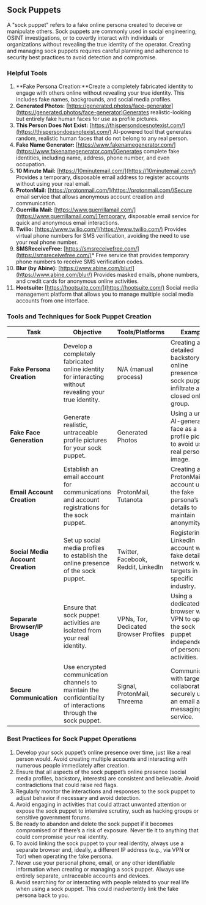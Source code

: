 ## Sock Puppets

A "sock puppet" refers to a fake online persona created to deceive or manipulate others. Sock puppets are commonly used in social engineering, OSINT investigations, or to covertly interact with individuals or organizations without revealing the true identity of the operator. Creating and managing sock puppets requires careful planning and adherence to security best practices to avoid detection and compromise.

### Helpful Tools

1. **Fake Persona Creation:**Create a completely fabricated identity to engage with others online without revealing your true identity. This includes fake names, backgrounds, and social media profiles.
2. **Generated Photos:**  [https://generated.photos/face-generator](https://generated.photos/face-generator)Generates realistic-looking but entirely fake human faces for use as profile pictures.
3. **This Person Does Not Exist:** [https://thispersondoesnotexist.com/](https://thispersondoesnotexist.com/) AI-powered tool that generates random, realistic human faces that do not belong to any real person.
4. **Fake Name Generator:** [https://www.fakenamegenerator.com/](https://www.fakenamegenerator.com/)Generates complete fake identities, including name, address, phone number, and even occupation.
5. **10 Minute Mail:**  [https://10minutemail.com/](https://10minutemail.com/) Provides a temporary, disposable email address to register accounts without using your real email.
6. **ProtonMail:** [https://protonmail.com/](https://protonmail.com/)Secure email service that allows anonymous account creation and communication.
7. **Guerrilla Mail:**  [https://www.guerrillamail.com/](https://www.guerrillamail.com/)Temporary, disposable email service for quick and anonymous email interactions.
8. **Twilio:**  [https://www.twilio.com/](https://www.twilio.com/) Provides virtual phone numbers for SMS verification, avoiding the need to use your real phone number.
9. **SMSReceiveFree:**  [https://smsreceivefree.com/](https://smsreceivefree.com/)* Free service that provides temporary phone numbers to receive SMS verification codes.
10. **Blur (by Abine):**  [https://www.abine.com/blur/](https://www.abine.com/blur/) Provides masked emails, phone numbers, and credit cards for anonymous online activities.
11. **Hootsuite:** [https://hootsuite.com/](https://hootsuite.com/) Social media management platform that allows you to manage multiple social media accounts from one interface.

### Tools and Techniques for Sock Puppet Creation

| **Task**                                   | **Objective**                                                                                              | **Tools/Platforms**                                    | **Example**                                                                                          |
|--------------------------------------------|------------------------------------------------------------------------------------------------------------|--------------------------------------------------------|--------------------------------------------------------------------------------------------------------|
| **Fake Persona Creation**                  | Develop a completely fabricated online identity for interacting without revealing your true identity.       | N/A (manual process)                                   | Creating a detailed backstory and online presence for a sock puppet to infiltrate a closed online group. |
| **Fake Face Generation**                   | Generate realistic, untraceable profile pictures for your sock puppet.                                      | Generated Photos                                       | Using a unique AI-generated face as a profile picture to avoid using a real person’s image.             |
| **Email Account Creation**                 | Establish an email account for communications and account registrations for the sock puppet.                | ProtonMail, Tutanota                                   | Creating a ProtonMail account using the fake persona’s details to maintain anonymity.                    |
| **Social Media Account Creation**          | Set up social media profiles to establish the online presence of the sock puppet.                           | Twitter, Facebook, Reddit, LinkedIn                    | Registering a LinkedIn account with fake details to network with targets in a specific industry.         |
| **Separate Browser/IP Usage**              | Ensure that sock puppet activities are isolated from your real identity.                                    | VPNs, Tor, Dedicated Browser Profiles                  | Using a dedicated browser with a VPN to operate the sock puppet independently of personal activities.    |
| **Secure Communication**                   | Use encrypted communication channels to maintain the confidentiality of interactions through the sock puppet. | Signal, ProtonMail, Threema                            | Communicating with targets or collaborators securely using an email and messaging service.               |

### Best Practices for Sock Puppet Operations

1. Develop your sock puppet’s online presence over time, just like a real person would. Avoid creating multiple accounts and interacting with numerous people immediately after creation.
2. Ensure that all aspects of the sock puppet’s online presence (social media profiles, backstory, interests) are consistent and believable. Avoid contradictions that could raise red flags.
3. Regularly monitor the interactions and responses to the sock puppet to adjust behavior if necessary and avoid detection.
4. Avoid engaging in activities that could attract unwanted attention or expose the sock puppet to intensive scrutiny, such as hacking groups or sensitive government forums.
5. Be ready to abandon and delete the sock puppet if it becomes compromised or if there’s a risk of exposure. Never tie it to anything that could compromise your real identity.
1. To avoid linking the sock puppet to your real identity, always use a separate browser and, ideally, a different IP address (e.g., via VPN or Tor) when operating the fake persona.
2. Never use your personal phone, email, or any other identifiable information when creating or managing a sock puppet. Always use entirely separate, untraceable accounts and devices.
3. Avoid searching for or interacting with people related to your real life when using a sock puppet. This could inadvertently link the fake persona back to you.


